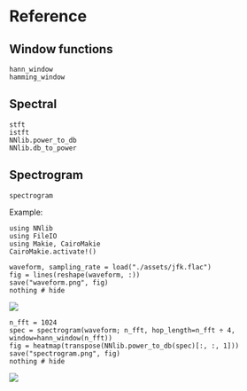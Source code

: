 # Reference

## Window functions

```@docs
hann_window
hamming_window
```

## Spectral

```@docs
stft
istft
NNlib.power_to_db
NNlib.db_to_power
```

## Spectrogram

```@docs
spectrogram
```

Example:

```@example 1
using NNlib
using FileIO
using Makie, CairoMakie
CairoMakie.activate!()

waveform, sampling_rate = load("./assets/jfk.flac")
fig = lines(reshape(waveform, :))
save("waveform.png", fig)
nothing # hide
```

![](waveform.png)

```@example 1
n_fft = 1024
spec = spectrogram(waveform; n_fft, hop_length=n_fft ÷ 4, window=hann_window(n_fft))
fig = heatmap(transpose(NNlib.power_to_db(spec)[:, :, 1]))
save("spectrogram.png", fig)
nothing # hide
```

![](spectrogram.png)

